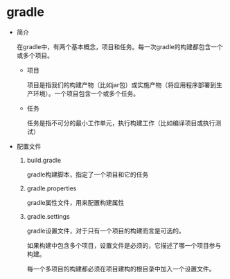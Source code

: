 # gradle

- 简介

    在gradle中，有两个基本概念，项目和任务。每一次gradle的构建都包含一个或多个项目。
    
    - 项目
    
        项目是指我们的构建产物（比如jar包）或实施产物（将应用程序部署到生产环境）。一个项目包含一个或多个任务。
        
    - 任务
    
        任务是指不可分的最小工作单元，执行构建工作（比如编译项目或执行测试）

- 配置文件
    
    1. build.gradle
    
        gradle构建脚本，指定了一个项目和它的任务
    
    2. gradle.properties
    
        gradle属性文件，用来配置构建属性

    3. gradle.settings
    
        gradle设置文件，对于只有一个项目的构建而言是可选的。
    
        如果构建中包含多个项目，设置文件是必须的，它描述了哪一个项目参与构建。
    
        每一个多项目的构建都必须在项目建构的根目录中加入一个设置文件。